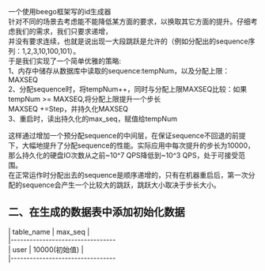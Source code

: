 一个使用beego框架写的id生成器                                                                       
针对不同的场景去考虑能不能降低某方面的要求，以换取其它方面的提升。仔细考虑我们的需求，我们只要求递增，                                    
并没有要求连续，也就是说出现一大段跳跃是允许的（例如分配出的sequence序列：1,2,3,10,100,101）。                                           
于是我们实现了一个简单优雅的策略:                                                                                            
1、内存中储存从数据库中读取的sequence:tempNum，以及分配上限：MAXSEQ                                                                   
2、分配sequence时，将tempNum++，同时与分配上限MAXSEQ比较：如果tempNum >= MAXSEQ,将分配上限提升一个步长                                 
MAXSEQ +=Step，并持久化MAXSEQ                                                                                                           
3、重启时，读出持久化的max_seq，赋值给tempNum                                                                                     
                                                                                                              
                                                                                                                                
这样通过增加一个预分配sequence的中间层，在保证sequence不回退的前提下，大幅地提升了分配sequence的性能。实际应用中每次提升的步长为10000，  
那么持久化的硬盘IO次数从之前~10^7 QPS降低到~10^3 QPS，处于可接受范围。                                                           
在正常运作时分配出去的sequence是顺序递增的，只有在机器重启后，第一次分配的sequence会产生一个比较大的跳跃，跳跃大小取决于步长大小。                                                                                                                                              

二、在生成的数据表中添加初始化数据   
----------------------------------                                                                                                      
|  table_name  |    max_seq      |                                                                                                       
|---------------------------------                                                                                                       
|   user       |   10000(初始值) |                                                                                                       
|---------------------------------                                                                                                        

